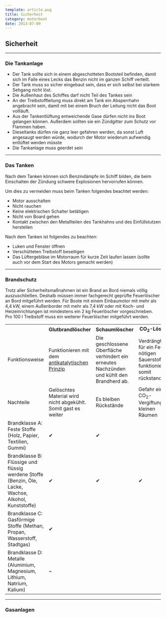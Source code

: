 ```yaml
---
template: article.pug
title: Sicherheit
category: motorboot
date: 2013-07-09
---
```

## Sicherheit

---

### Die Tankanlage

- Der Tank sollte sich in einem abgeschotteten Bootsteil befinden, damit sich im Falle
    eines Lecks das Benzin nicht im ganzen Schiff verteilt.
- Der Tank muss so sicher eingebaut sein, dass er sich selbst bei starkem Sehgang nicht löst.
- Die Außenhaut des Schiffes darf nicht Teil des Tankes sein
- An der Treibstoffleitung muss direkt am Tank ein Absperrhahn angebracht sein, damit
    mit bei einem Bruch der Leitung nicht das Boot vollläuft.
- Aus der Tankentlüftung entweichende Gase dürfen nicht ins Boot gelangen können.
    Außerdem sollten sie ein Zündgitter zum Schutz vor Flammen haben.
- Dieseltanks dürfen nie ganz leer gefahren werden, da sonst Luft angesaugt werden würde, wodurch der Motor
    wiederum aufwendig entlüftet werden müsste
- Die Tankanlage muss geerdet sein

---

### Das Tanken

Nach dem Tanken können sich Benzindämpfe im Schiff bilden, die beim Einschalten der Zündung
schwere Explosionen hervorrufen können.

Um dies zu vermeiden muss beim Tanken folgendes beachtet werden:

- Motor ausschalten
- Nicht rauchen
- Keine elektrischen Schalter betätigen
- Nicht von Board gehen
- Kontakt zwischen den Metallteilen des Tankhahns und des Einfüllstutzen herstellen

Nach dem Tanken ist folgendes zu beachten:

- Luken und Fenster öffnen
- Verschütteten Treibstoff beseitigen
- Das Lüftergebläse im Motorraum für kurze Zeit laufen lassen (sollte auch vor dem Start des Motors gemacht
  werden)

---

### Brandschutz

Trotz aller Sicherheitsmaßnahmen ist ein Brand an Bord niemals völlig auszuschließen.
Deshalb müssen immer fachgerecht geprüfte Feuerlöscher an Bord mitgeführt werden.
Für Boote mit einem Einbaumotor mit mehr als 4,4 kW, einem Außenborder mit mehr als 7,4 kW
oder mit Koch- und Heizeinrichtungen ist mindestens ein 2 kg Feuerlöscher vorgeschrieben.
Pro 100 l Treibstoff muss ein weiterer Feuerlöscher mitgeführt werden.

<table>
  <tr>
    <th><p></p></th>
    <th>Glutbrandlöscher</th>
    <th>Schaumlöscher</th>
    <th>CO<sub>2</sub>-Löscher</th>
  </tr>
  <tr>
    <td>Funktionsweise</td>
    <td>Funktionieren mit dem
      <a href="http://de.wikipedia.org/wiki/Heterogene_Inhibition">
        antikatalytischen Prinzip
      </a>
    </td>
    <td>Die geschlossene Oberfläche verhindert ein erneutes Nachzünden und kühlt den Brandherd ab.</td>
    <td>Verdrängt den für ein Feuer nötigen Sauerstoff und funktioniert somit rückstandsfrei.</td>
  </tr>
  <tr>
    <td>Nachteile</td>
    <td>Gelöschtes Material wird nicht abgekühlt. Somit gast es weiter</td>
    <td>Es bleiben Rückstände</td>
    <td>Gefahr einer CO<sub>2</sub>-Vergiftung in kleinen Räumen</td>
  </tr>
  <tr>
    <td>Brandklasse A: Feste Stoffe (Holz, Papier, Textilien, Gummi)</td>
    <td>✔</td>
    <td>✔</td>
    <td></td>
  </tr>
  <tr>
    <td>Brandklasse B: Flüssige und flüssig werdene Stoffe
        (Benzin, Öle, Lacke, Wachse, Alkohol, Kunststoffe)
    </td>
    <td>✔</td>
    <td>✔</td>
    <td>✔</td>
  </tr>
  <tr>
    <td>Brandklasse C: Gasförmige Stoffe
        (Methan, Propan, Wasserstoff, Stadtgas)</td>
    <td>✔</td>
    <td></td>
    <td></td>
  </tr>
  <tr>
    <td>Brandklasse D: Metalle
        (Aluminium, Magnesium, Lithium, Natrium, Kalium)
    </td>
    <td>~</td>
    <td></td>
    <td></td>
  </tr>
</table>

---

### Gasanlagen
